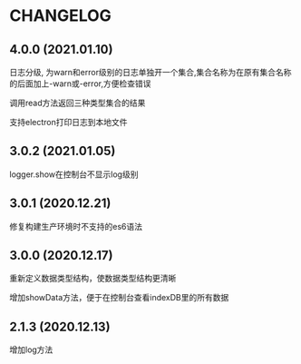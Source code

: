 # CHANGELOG

## 4.0.0 (2021.01.10)

日志分级, 为warn和error级别的日志单独开一个集合,集合名称为在原有集合名称的后面加上-warn或-error,方便检查错误

调用read方法返回三种类型集合的结果

支持electron打印日志到本地文件

## 3.0.2 (2021.01.05)

logger.show在控制台不显示log级别

## 3.0.1 (2020.12.21)

修复构建生产环境时不支持的es6语法

## 3.0.0 (2020.12.17)

重新定义数据类型结构，使数据类型结构更清晰  

增加showData方法，便于在控制台查看indexDB里的所有数据  

## 2.1.3 (2020.12.13)

增加log方法
